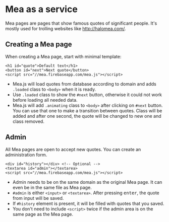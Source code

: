 # Mea as a service

Mea pages are pages that show famous quotes of significant people. It's mostly used for trolling websites like http://halomea.com/.

## Creating a Mea page

When creating a Mea page, start with minimal template: 

```
<h1 id="quote">Default text</h1>
<button id="next">Next quote</button>
<script src="//mea.firebaseapp.com/mea.js"></script>
```

- Mea.js will load quotes from database according to domain and adds `.loaded` class to `<body>` when it is ready.
- Use `.loaded` class to show the `#next` button, otherwise it could not work before loading all needed data.
- Mea.js will add `.animating` class to `<body>` after clicking on `#next` button. You can use that one to make a transition between quotes. Class will be added and after one second, the quote will be changed to new one and class removed.

## Admin

All Mea pages are open to accept new quotes. You can create an administration form.

```
<div id="history"></div> <!-- Optional -->
<textarea id="admin"></textarea>
<script src="//mea.firebaseapp.com/mea.js"></script>
```

- Admin needs to be on the same domain as the original Mea page. It can even be in the same file as Mea page.
- `#admin` is either `<input>` or `<textarea>`. After pressing <kbd>enter</kbd>, the quote from input will be saved.
- If `#history` element is present, it will be filled with quotes that you saved.
- You don't need to include `<script>` twice if the admin area is on the same page as the Mea page.
